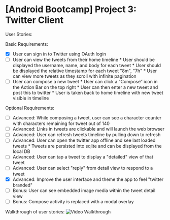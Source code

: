 # [Android Bootcamp] Project 3: Twitter Client

User Stories:

Basic Requirements:
 * [x] User can sign in to Twitter using OAuth login
 * [ ] User can view the tweets from their home timeline
       * User should be displayed the username, name, and body for each tweet
       * User should be displayed the relative timestamp for each tweet "8m", "7h"
       * User can view more tweets as they scroll with infinite pagination
 * [ ] User can compose a new tweet
       * User can click a “Compose” icon in the Action Bar on the top right
       * User can then enter a new tweet and post this to twitter
       * User is taken back to home timeline with new tweet visible in timeline

Optional Requirements:
 * [ ] Advanced: While composing a tweet, user can see a character counter with characters remaining for tweet out of 140
 * [ ] Advanced: Links in tweets are clickable and will launch the web browser
 * [ ] Advanced: User can refresh tweets timeline by pulling down to refresh
 * [ ] Advanced: User can open the twitter app offline and see last loaded tweets
       * Tweets are persisted into sqlite and can be displayed from the local DB
 * [ ] Advanced: User can tap a tweet to display a "detailed" view of that tweet
 * [ ] Advanced: User can select "reply" from detail view to respond to a tweet
 * [x] Advanced: Improve the user interface and theme the app to feel "twitter branded"
 * [ ] Bonus: User can see embedded image media within the tweet detail view
 * [ ] Bonus: Compose activity is replaced with a modal overlay

Walkthrough of user stories:
![Video Walkthrough](demo.gif)

